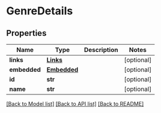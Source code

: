 # GenreDetails

## Properties
Name | Type | Description | Notes
------------ | ------------- | ------------- | -------------
**links** | [**Links**](Links.md) |  | [optional] 
**embedded** | [**Embedded**](Embedded.md) |  | [optional] 
**id** | **str** |  | [optional] 
**name** | **str** |  | [optional] 

[[Back to Model list]](../README.md#documentation-for-models) [[Back to API list]](../README.md#documentation-for-api-endpoints) [[Back to README]](../README.md)


